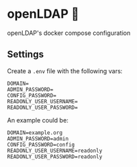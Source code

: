 # openLDAP 🐳

openLDAP's docker compose configuration

## Settings

Create a `.env` file with the following vars:

```env
DOMAIN=
ADMIN_PASSWORD=
CONFIG_PASSWORD=
READONLY_USER_USERNAME=
READONLY_USER_PASSWORD=
```

An example could be:


```env
DOMAIN=example.org
ADMIN_PASSWORD=admin
CONFIG_PASSWORD=config
READONLY_USER_USERNAME=readonly
READONLY_USER_PASSWORD=readonly
```
